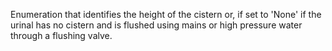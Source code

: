 ﻿Enumeration that identifies the height of the cistern or, if set to 'None' if the urinal has no cistern and is flushed using mains or high pressure water through a flushing valve.
